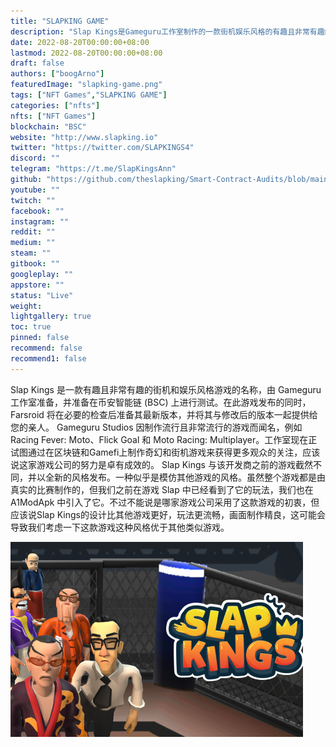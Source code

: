 ```yaml
---
title: "SLAPKING GAME"
description: "Slap Kings是Gameguru工作室制作的一款街机娱乐风格的有趣且非常有趣的游戏名称。"
date: 2022-08-20T00:00:00+08:00
lastmod: 2022-08-20T00:00:00+08:00
draft: false
authors: ["boogArno"]
featuredImage: "slapking-game.png"
tags: ["NFT Games","SLAPKING GAME"]
categories: ["nfts"]
nfts: ["NFT Games"]
blockchain: "BSC"
website: "http://www.slapking.io"
twitter: "https://twitter.com/SLAPKINGS4"
discord: ""
telegram: "https://t.me/SlapKingsAnn"
github: "https://github.com/theslapking/Smart-Contract-Audits/blob/main/SlapKing_full_Smart_Contract_Security_Audit.pdf"
youtube: ""
twitch: ""
facebook: ""
instagram: ""
reddit: ""
medium: ""
steam: ""
gitbook: ""
googleplay: ""
appstore: ""
status: "Live"
weight: 
lightgallery: true
toc: true
pinned: false
recommend: false
recommend1: false
---
```

Slap Kings 是一款有趣且非常有趣的街机和娱乐风格游戏的名称，由 Gameguru 工作室准备，并准备在币安智能链 (BSC) 上进行测试。在此游戏发布的同时，Farsroid 将在必要的检查后准备其最新版本，并将其与修改后的版本一起提供给您的亲人。 Gameguru Studios 因制作流行且非常流行的游戏而闻名，例如 Racing Fever: Moto、Flick Goal 和 Moto Racing: Multiplayer。工作室现在正试图通过在区块链和Gamefi上制作奇幻和街机游戏来获得更多观众的关注，应该说这家游戏公司的努力是卓有成效的。 Slap Kings 与该开发商之前的游戏截然不同，并以全新的风格发布。一种似乎是模仿其他游戏的风格。虽然整个游戏都是由真实的比赛制作的，但我们之前在游戏 Slap 中已经看到了它的玩法，我们也在 A1ModApk 中引入了它。不过不能说是哪家游戏公司采用了这款游戏的初衷，但应该说Slap Kings的设计比其他游戏更好，玩法更流畅，画面制作精良，这可能会导致我们考虑一下这款游戏这种风格优于其他类似游戏。

![slapkinggame-dapp-games-bsc-image1_285fef016c4843677eb2cec649781f4f](slapkinggame-dapp-games-bsc-image1_285fef016c4843677eb2cec649781f4f.png)